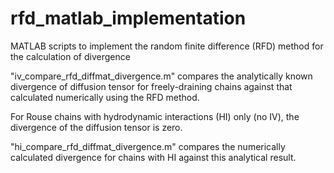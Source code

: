 # rfd_matlab_implementation
MATLAB scripts to implement the random finite difference (RFD) method for the calculation of divergence

"iv_compare_rfd_diffmat_divergence.m" compares the analytically known divergence of diffusion tensor for freely-draining chains against that calculated numerically using the RFD method.

For Rouse chains with hydrodynamic interactions (HI) only (no IV), the divergence of the diffusion tensor is zero. 

"hi_compare_rfd_diffmat_divergence.m" compares the numerically calculated divergence for chains with HI against this analytical result.
